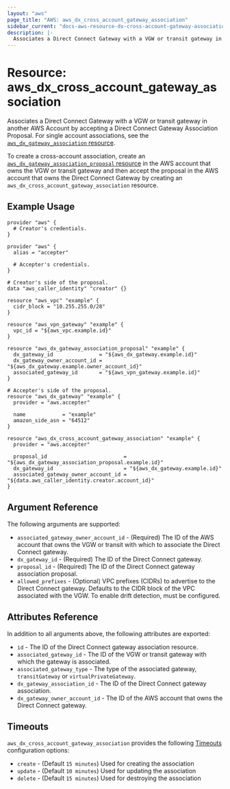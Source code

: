 ```yaml
---
layout: "aws"
page_title: "AWS: aws_dx_cross_account_gateway_association"
sidebar_current: "docs-aws-resource-dx-cross-account-gateway-association"
description: |-
  Associates a Direct Connect Gateway with a VGW or transit gateway in another AWS Account.
---
```


# Resource: aws_dx_cross_account_gateway_association

Associates a Direct Connect Gateway with a VGW or transit gateway in another AWS Account by accepting a Direct Connect Gateway Association Proposal.
For single account associations, see the [`aws_dx_gateway_association` resource](/docs/providers/aws/r/dx_gateway_association.html).


To create a cross-account association, create an [`aws_dx_gateway_association_proposal` resource](/docs/providers/aws/r/dx_gateway_association_proposal.html)
in the AWS account that owns the VGW or transit gateway and then accept the proposal in the AWS account that owns the Direct Connect Gateway
by creating an `aws_dx_cross_account_gateway_association` resource.

## Example Usage

```hcl
provider "aws" {
  # Creator's credentials.
}

provider "aws" {
  alias = "accepter"

  # Accepter's credentials.
}

# Creator's side of the proposal.
data "aws_caller_identity" "creator" {}

resource "aws_vpc" "example" {
  cidr_block = "10.255.255.0/28"
}

resource "aws_vpn_gateway" "example" {
  vpc_id = "${aws_vpc.example.id}"
}

resource "aws_dx_gateway_association_proposal" "example" {
  dx_gateway_id               = "${aws_dx_gateway.example.id}"
  dx_gateway_owner_account_id = "${aws_dx_gateway.example.owner_account_id}"
  associated_gateway_id       = "${aws_vpn_gateway.example.id}"
}

# Accepter's side of the proposal.
resource "aws_dx_gateway" "example" {
  provider = "aws.accepter"

  name            = "example"
  amazon_side_asn = "64512"
}

resource "aws_dx_cross_account_gateway_association" "example" {
  provider = "aws.accepter"

  proposal_id                         = "${aws_dx_gateway_association_proposal.example.id}"
  dx_gateway_id                       = "${aws_dx_gateway.example.id}"
  associated_gateway_owner_account_id = "${data.aws_caller_identity.creator.account_id}"
}
```

## Argument Reference

The following arguments are supported:

* `associated_gateway_owner_account_id` - (Required) The ID of the AWS account that owns the VGW or transit with which to associate the Direct Connect gateway.
* `dx_gateway_id` - (Required) The ID of the Direct Connect gateway.
* `proposal_id` - (Required) The ID of the Direct Connect gateway association proposal.
* `allowed_prefixes` - (Optional) VPC prefixes (CIDRs) to advertise to the Direct Connect gateway. Defaults to the CIDR block of the VPC associated with the VGW. To enable drift detection, must be configured.

## Attributes Reference

In addition to all arguments above, the following attributes are exported:

* `id` - The ID of the Direct Connect gateway association resource.
* `associated_gateway_id` - The ID of the VGW or transit gateway with which the gateway is associated.
* `associated_gateway_type` - The type of the associated gateway, `transitGateway` or `virtualPrivateGateway`.
* `dx_gateway_association_id` - The ID of the Direct Connect gateway association.
* `dx_gateway_owner_account_id` - The ID of the AWS account that owns the Direct Connect gateway.

## Timeouts

`aws_dx_cross_account_gateway_association` provides the following
[Timeouts](/docs/configuration/resources.html#timeouts) configuration options:

- `create` - (Default `15 minutes`) Used for creating the association
- `update` - (Default `10 minutes`) Used for updating the association
- `delete` - (Default `15 minutes`) Used for destroying the association
